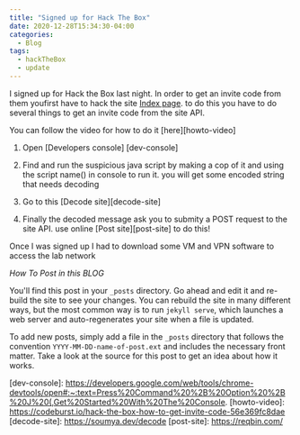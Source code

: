 ```yaml
---
title: "Signed up for Hack The Box"
date: 2020-12-28T15:34:30-04:00
categories:
  - Blog
tags:
  - hackTheBox
  - update
---
```


I signed up for Hack the Box last night. In order to get an invite code from them youfirst have to hack the site [Index page][htb-index]. to do this you have to do several things to get an invite code from the site API.

You can follow the video for how to do it [here][howto-video]
1. Open [Developers console] [dev-console]

2. Find and run the suspicious java script by making a cop of it and using the script name() in console to run it. you will get some encoded string that needs decoding

3. Go to this [Decode site][decode-site]

4. Finally the decoded message ask you to submity a POST request to the site API. use online [Post site][post-site] to do this!

Once I was signed up I had to download some VM and VPN software to access the lab network

*How To Post in this BLOG*

You'll find this post in your `_posts` directory. Go ahead and edit it and re-build the site to see your changes. You can rebuild the site in many different ways, but the most common way is to run `jekyll serve`, which launches a web server and auto-regenerates your site when a file is updated.

To add new posts, simply add a file in the `_posts` directory that follows the convention `YYYY-MM-DD-name-of-post.ext` and includes the necessary front matter. Take a look at the source for this post to get an idea about how it works.




[htb-index]: https://www.hackthebox.eu/home
[dev-console]: https://developers.google.com/web/tools/chrome-devtools/open#:~:text=Press%20Command%20%2B%20Option%20%2B%20J%20(,Get%20Started%20With%20The%20Console.
[howto-video]: https://codeburst.io/hack-the-box-how-to-get-invite-code-56e369fc8dae
[decode-site]: https://soumya.dev/decode
[post-site]: https://reqbin.com/
